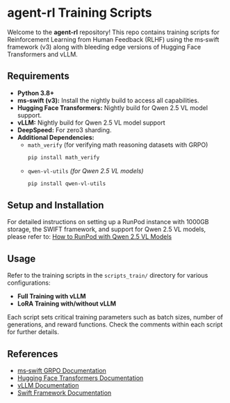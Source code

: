 # agent-rl Training Scripts

Welcome to the **agent-rl** repository! This repo contains training scripts for Reinforcement Learning from Human Feedback (RLHF) using the ms‑swift framework (v3) along with bleeding edge versions of Hugging Face Transformers and vLLM.

## Requirements

- **Python 3.8+**
- **ms‑swift (v3):** Install the nightly build to access all capabilities.
- **Hugging Face Transformers:** Nightly build for Qwen 2.5 VL model support.
- **vLLM:** Nightly build for Qwen 2.5 VL model support
- **DeepSpeed:** For zero3 sharding.
- **Additional Dependencies:**  
  - `math_verify` (for verifying math reasoning datasets with GRPO)  
    ```bash
    pip install math_verify
    ```
  - `qwen-vl-utils` *(for Qwen 2.5 VL models)*
    ```bash
    pip install qwen-vl-utils
    ```

## Setup and Installation

For detailed instructions on setting up a RunPod instance with 1000GB storage, the SWIFT framework, and support for Qwen 2.5 VL models, please refer to:
[How to RunPod with Qwen 2.5 VL Models](documentation/how-to-runpod-qwen-2.5VL-models.md)

## Usage

Refer to the training scripts in the `scripts_train/` directory for various configurations:
- **Full Training with vLLM**
- **LoRA Training with/without vLLM**

Each script sets critical training parameters such as batch sizes, number of generations, and reward functions. Check the comments within each script for further details.

## References

- [ms‑swift GRPO Documentation](https://github.com/modelscope/ms-swift/blob/main/docs/source_en/Instruction/GRPO.md)
- [Hugging Face Transformers Documentation](https://huggingface.co/docs/transformers)
- [vLLM Documentation](https://vllm.ai)
- [Swift Framework Documentation](https://swift.readthedocs.io)